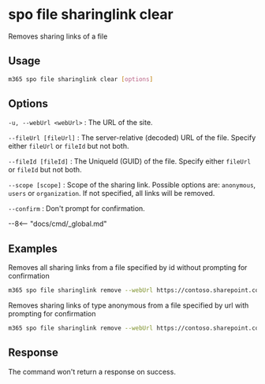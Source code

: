 # spo file sharinglink clear

Removes sharing links of a file

## Usage

```sh
m365 spo file sharinglink clear [options]
```

## Options

`-u, --webUrl <webUrl>`
: The URL of the site.

`--fileUrl [fileUrl]`
: The server-relative (decoded) URL of the file. Specify either `fileUrl` or `fileId` but not both.

`--fileId [fileId]`
: The UniqueId (GUID) of the file. Specify either `fileUrl` or `fileId` but not both.

`--scope [scope]`
: Scope of the sharing link. Possible options are: `anonymous`, `users` or `organization`. If not specified, all links will be removed.

`--confirm`
: Don't prompt for confirmation.

--8<-- "docs/cmd/_global.md"

## Examples

Removes all sharing links from a file specified by id without prompting for confirmation

```sh
m365 spo file sharinglink remove --webUrl https://contoso.sharepoint.com/sites/demo --fileId daebb04b-a773-4baa-b1d1-3625418e3234 --confirm
```

Removes sharing links of type anonymous from a file specified by url with prompting for confirmation

```sh
m365 spo file sharinglink remove --webUrl https://contoso.sharepoint.com/sites/demo --fileUrl 'Shared Documents/document.docx' --scope anonymous
```

## Response

The command won't return a response on success.
